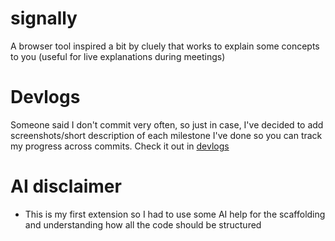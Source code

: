 # signally
A browser tool inspired a bit by cluely that works to explain some concepts to you (useful for live explanations during meetings) 

# Devlogs
Someone said I don't commit very often, so just in case, I've decided to add screenshots/short description of each milestone I've done so you can track my progress across commits.
Check it out in [devlogs](./devlogs/)

# AI disclaimer
- This is my first extension so I had to use some AI help for the scaffolding and understanding how all the code should be structured 